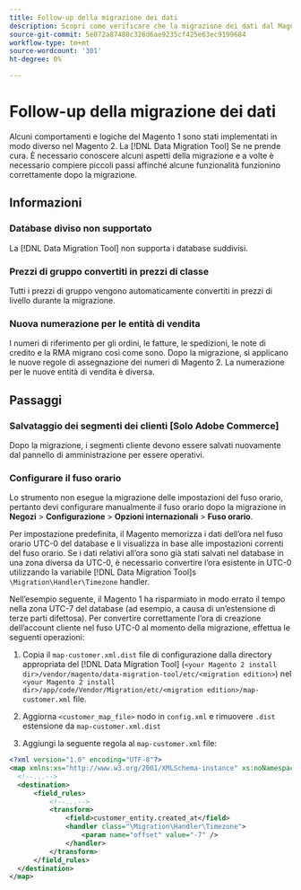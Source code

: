 ```yaml
---
title: Follow-up della migrazione dei dati
description: Scopri come verificare che la migrazione dei dati dal Magento 1 al Magento 2 sia avvenuta con successo e che tutte le funzionalità funzionino come previsto.
source-git-commit: 5e072a87480c326d6ae9235cf425e63ec9199684
workflow-type: tm+mt
source-wordcount: '301'
ht-degree: 0%

---
```



# Follow-up della migrazione dei dati

Alcuni comportamenti e logiche del Magento 1 sono stati implementati in modo diverso nel Magento 2. La [!DNL Data Migration Tool] Se ne prende cura. È necessario conoscere alcuni aspetti della migrazione e a volte è necessario compiere piccoli passi affinché alcune funzionalità funzionino correttamente dopo la migrazione.

## Informazioni

### Database diviso non supportato

La [!DNL Data Migration Tool] non supporta i database suddivisi.

### Prezzi di gruppo convertiti in prezzi di classe

Tutti i prezzi di gruppo vengono automaticamente convertiti in prezzi di livello durante la migrazione.

### Nuova numerazione per le entità di vendita

I numeri di riferimento per gli ordini, le fatture, le spedizioni, le note di credito e la RMA migrano così come sono. Dopo la migrazione, si applicano le nuove regole di assegnazione dei numeri di Magento 2. La numerazione per le nuove entità di vendita è diversa.

## Passaggi

### Salvataggio dei segmenti dei clienti [Solo Adobe Commerce]

Dopo la migrazione, i segmenti cliente devono essere salvati nuovamente dal pannello di amministrazione per essere operativi.

### Configurare il fuso orario

Lo strumento non esegue la migrazione delle impostazioni del fuso orario, pertanto devi configurare manualmente il fuso orario dopo la migrazione in **Negozi** > **Configurazione** > **Opzioni internazionali** > **Fuso orario**.

Per impostazione predefinita, il Magento memorizza i dati dell’ora nel fuso orario UTC-0 del database e li visualizza in base alle impostazioni correnti del fuso orario. Se i dati relativi all’ora sono già stati salvati nel database in una zona diversa da UTC-0, è necessario convertire l’ora esistente in UTC-0 utilizzando la variabile [!DNL Data Migration Tool]s `\Migration\Handler\Timezone` handler.

Nell’esempio seguente, il Magento 1 ha risparmiato in modo errato il tempo nella zona UTC-7 del database (ad esempio, a causa di un’estensione di terze parti difettosa). Per convertire correttamente l’ora di creazione dell’account cliente nel fuso UTC-0 al momento della migrazione, effettua le seguenti operazioni:

1. Copia il `map-customer.xml.dist` file di configurazione dalla directory appropriata del [!DNL Data Migration Tool] (`<your Magento 2 install dir>/vendor/magento/data-migration-tool/etc/<migration edition>`) nel `<your Magento 2 install dir>/app/code/Vendor/Migration/etc/<migration edition>/map-customer.xml` file.

1. Aggiorna `<customer_map_file>` nodo in `config.xml` e rimuovere `.dist` estensione da `map-customer.xml.dist`

1. Aggiungi la seguente regola al `map-customer.xml` file:

```xml
<?xml version="1.0" encoding="UTF-8"?>
<map xmlns:xs="http://www.w3.org/2001/XMLSchema-instance" xs:noNamespaceSchemaLocation="../map.xsd">
  <!--...-->
  <destination>
      <field_rules>
          <!--...-->
          <transform>
              <field>customer_entity.created_at</field>
              <handler class="\Migration\Handler\Timezone">
                  <param name="offset" value="-7" />
              </handler>
          </transform>
      </field_rules>
  </destination>
</map>
```
